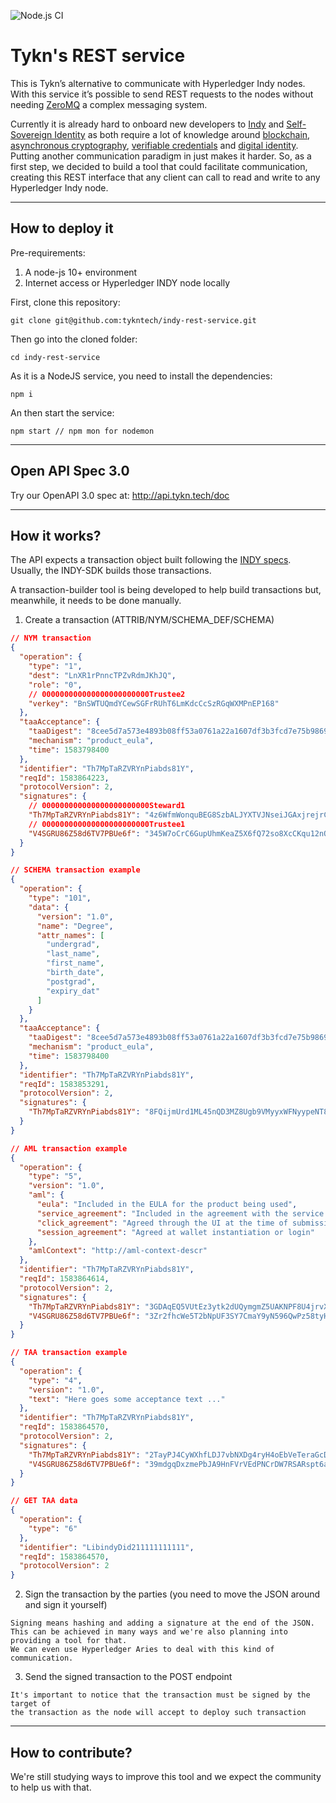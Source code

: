 ![Node.js CI](https://github.com/tykntech/indy-rest-service/workflows/Node.js%20CI/badge.svg?branch=master)

# Tykn's REST service

This is Tykn’s alternative to communicate with Hyperledger Indy nodes. With this service it’s possible to send REST requests to the nodes without needing [ZeroMQ](https://zeromq.org/) a complex messaging system. 

Currently it is already hard to onboard new developers to [Indy](https://www.hyperledger.org/projects/hyperledger-indy) and [Self-Sovereign Identity](https://sovrin.org/faq/what-is-self-sovereign-identity/) as both require a lot of knowledge around [blockchain](https://en.wikipedia.org/wiki/Blockchain), [asynchronous cryptography](https://en.wikipedia.org/wiki/Public-key_cryptography), [verifiable credentials](https://www.w3.org/TR/vc-data-model/) and [digital identity](https://en.wikipedia.org/wiki/Digital_identity). Putting another communication paradigm in just makes it harder. So, as a first step, we decided to build a tool that could facilitate communication, creating this REST interface that any client can call to read and write to any Hyperledger Indy node.


---
## How to deploy it

Pre-requirements:
1. A node-js 10+ environment
2. Internet access or Hyperledger INDY node locally

First, clone this repository:
```
git clone git@github.com:tykntech/indy-rest-service.git
```

Then go into the cloned folder:
```
cd indy-rest-service
```

As it is a NodeJS service, you need to install the dependencies:
```
npm i
```

An then start the service:
```
npm start // npm mon for nodemon
```
---
## Open API Spec 3.0

Try our OpenAPI 3.0 spec at: http://api.tykn.tech/doc

---
## How it works?

The API expects a transaction object built following the [INDY specs](https://readthedocs.org/projects/indy-node/downloads/pdf/latest/). Usually, the INDY-SDK builds those transactions.

A transaction-builder tool is being developed to help build transactions but, meanwhile, it needs to be done manually.

1. Create a transaction (ATTRIB/NYM/SCHEMA_DEF/SCHEMA)
```JSON
// NYM transaction
{
  "operation": {
    "type": "1",
    "dest": "LnXR1rPnncTPZvRdmJKhJQ",
    "role": "0",
    // 000000000000000000000000Trustee2
    "verkey": "BnSWTUQmdYCewSGFrRUhT6LmKdcCcSzRGqWXMPnEP168" 
  },
  "taaAcceptance": {
    "taaDigest": "8cee5d7a573e4893b08ff53a0761a22a1607df3b3fcd7e75b98696c92879641f",
    "mechanism": "product_eula",
    "time": 1583798400
  },
  "identifier": "Th7MpTaRZVRYnPiabds81Y",
  "reqId": 1583864223,
  "protocolVersion": 2,
  "signatures": {
    // 000000000000000000000000Steward1
    "Th7MpTaRZVRYnPiabds81Y": "4z6WfmWonquBEG8SzbALJYXTVJNseiJGAxjrejrCXduGACSCY1ViEMxPp3sjHSh9rHsF7byuvXQVbUpmPCqvmfDE", 
    // 000000000000000000000000Trustee1
    "V4SGRU86Z58d6TV7PBUe6f": "345W7oCrC6GupUhmKeaZ5X6fQ72so8XcCKqu12nQzMYWdZJWwRtABdwS9ZNpDVGW53f5no4HiDAz1ni4Dxe4gDmu" 
  }
}
``` 
```JSON
// SCHEMA transaction example
{
  "operation": {
    "type": "101",
    "data": {
      "version": "1.0",
      "name": "Degree",
      "attr_names": [
        "undergrad",
        "last_name",
        "first_name",
        "birth_date",
        "postgrad",
        "expiry_dat"
      ]
    }
  },
  "taaAcceptance": {
    "taaDigest": "8cee5d7a573e4893b08ff53a0761a22a1607df3b3fcd7e75b98696c92879641f",
    "mechanism": "product_eula",
    "time": 1583798400
  },
  "identifier": "Th7MpTaRZVRYnPiabds81Y",
  "reqId": 1583853291,
  "protocolVersion": 2,
  "signatures": {
    "Th7MpTaRZVRYnPiabds81Y": "8FQijmUrd1ML45nQD3MZ8Ugb9VMyyxWFNyypeNT8d4XKeP66d2VLNUE1SXMZB7PyhM6BU8ZDYJUPF4SAWJoiMoi"
  }
}
```
```JSON
// AML transaction example
{
  "operation": {
    "type": "5",
    "version": "1.0",
    "aml": {
      "eula": "Included in the EULA for the product being used",
      "service_agreement": "Included in the agreement with the service provider managing the transaction",
      "click_agreement": "Agreed through the UI at the time of submission",
      "session_agreement": "Agreed at wallet instantiation or login"
    },
    "amlContext": "http://aml-context-descr"
  },
  "identifier": "Th7MpTaRZVRYnPiabds81Y",
  "reqId": 1583864614,
  "protocolVersion": 2,
  "signatures": {
    "Th7MpTaRZVRYnPiabds81Y": "3GDAqEQ5VUtEz3ytk2dUQymgmZ5UAKNPF8U4jrvXfG53ZFCyTZ2FadV9xpVtiyVuFNbujoaupSRTBkAQJ1u7nXLZ",
    "V4SGRU86Z58d6TV7PBUe6f": "3Zr2fhcWe5T2bNpUF3SY7CmaY9yN596QwPz58tyHoXLLC7gjo2b1btWkqGDs6SGX1UDpLHky6pPebJFWAcCj1CWd"
  }
}
```
```JSON
// TAA transaction example
{
  "operation": {
    "type": "4",
    "version": "1.0",
    "text": "Here goes some acceptance text ..."
  },
  "identifier": "Th7MpTaRZVRYnPiabds81Y",
  "reqId": 1583864570,
  "protocolVersion": 2,
  "signatures": {
    "Th7MpTaRZVRYnPiabds81Y": "2TayPJ4CyWXhfLDJ7vbNXDg4ryH4oEbVeTeraGcDHXDgupaseedojiu7JsydPypWmiB8edGdtKEYasQcucnCAt4y",
    "V4SGRU86Z58d6TV7PBUe6f": "39mdgqDxzmePbJA9HnFVrVEdPNCrDW7RSARspt6aEzTvhVSdtbUnhti3D5ouCPgNox8EcP8TqhauZ8qjj2ke4Cew"
  }
}
```
```JSON
// GET TAA data
{
  "operation": {
    "type": "6"
  },
  "identifier": "LibindyDid211111111111",
  "reqId": 1583864570,
  "protocolVersion": 2
}
```
2. Sign the transaction by the parties (you need to move the JSON around and sign it yourself)
```
Signing means hashing and adding a signature at the end of the JSON. 
This can be achieved in many ways and we're also planning into providing a tool for that. 
We can even use Hyperledger Aries to deal with this kind of communication.
```
3. Send the signed transaction to the POST endpoint
```
It's important to notice that the transaction must be signed by the target of 
the transaction as the node will accept to deploy such transaction
```
---
## How to contribute?

We're still studying ways to improve this tool and we expect the community to help us with that.
